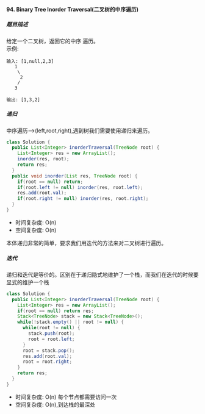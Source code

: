 #### 94. Binary Tree Inorder Traversal(二叉树的中序遍历)
##### 题目描述
给定一个二叉树，返回它的中序 遍历。  
示例: 
```
输入: [1,null,2,3]
   1
    \
     2
    /
   3

输出: [1,3,2]
```

##### 递归
中序遍历——>(left,root,right),遇到树我们需要使用递归来遍历。
```Java
class Solution {
  public List<Integer> inorderTraversal(TreeNode root) {
    List<Integer> res = new ArrayList();
    inorder(res, root);
    return res;
  }
  public void inorder(List res, TreeNode root) {
    if(root == null) return;
    if(root.left != null) inorder(res, root.left);
    res.add(root.val);
    if(root.right != null) inorder(res, root.right);
  }
}
```
* 时间复杂度: O(n)
* 空间复杂度: O(n)

本体递归非常的简单，要求我们用迭代的方法来对二叉树进行遍历。

##### 迭代
递归和迭代是等价的。区别在于递归隐式地维护了一个栈，而我们在迭代的时候要显式的维护一个栈

```Java
class Solution {
  public List<Integer> inorderTraversal(TreeNode root) {
    List<Integer> res = new ArrayList();
    if(root == null) return res;
    Stack<TreeNode> stack = new Stack<TreeNode>();
    while(!stack.empty() || root != null) {
      while(root != null) {
        stack.push(root);
        root = root.left;
      }
      root = stack.pop();
      res.add(root.val);
      root = root.right;
    }
    return res;
  }
}
```
* 时间复杂度: O(n)  每个节点都需要访问一次
* 空间复杂度: O(n),到达栈的最深处
